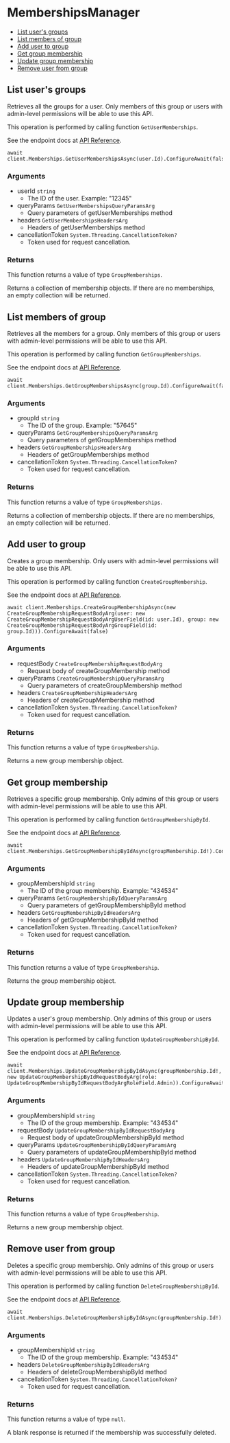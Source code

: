 # MembershipsManager


- [List user's groups](#list-users-groups)
- [List members of group](#list-members-of-group)
- [Add user to group](#add-user-to-group)
- [Get group membership](#get-group-membership)
- [Update group membership](#update-group-membership)
- [Remove user from group](#remove-user-from-group)

## List user's groups

Retrieves all the groups for a user. Only members of this
group or users with admin-level permissions will be able to
use this API.

This operation is performed by calling function `GetUserMemberships`.

See the endpoint docs at
[API Reference](https://developer.box.com/reference/get-users-id-memberships/).

<!-- sample get_users_id_memberships -->
```
await client.Memberships.GetUserMembershipsAsync(user.Id).ConfigureAwait(false)
```

### Arguments

- userId `string`
  - The ID of the user. Example: "12345"
- queryParams `GetUserMembershipsQueryParamsArg`
  - Query parameters of getUserMemberships method
- headers `GetUserMembershipsHeadersArg`
  - Headers of getUserMemberships method
- cancellationToken `System.Threading.CancellationToken?`
  - Token used for request cancellation.


### Returns

This function returns a value of type `GroupMemberships`.

Returns a collection of membership objects. If there are no
memberships, an empty collection will be returned.


## List members of group

Retrieves all the members for a group. Only members of this
group or users with admin-level permissions will be able to
use this API.

This operation is performed by calling function `GetGroupMemberships`.

See the endpoint docs at
[API Reference](https://developer.box.com/reference/get-groups-id-memberships/).

<!-- sample get_groups_id_memberships -->
```
await client.Memberships.GetGroupMembershipsAsync(group.Id).ConfigureAwait(false)
```

### Arguments

- groupId `string`
  - The ID of the group. Example: "57645"
- queryParams `GetGroupMembershipsQueryParamsArg`
  - Query parameters of getGroupMemberships method
- headers `GetGroupMembershipsHeadersArg`
  - Headers of getGroupMemberships method
- cancellationToken `System.Threading.CancellationToken?`
  - Token used for request cancellation.


### Returns

This function returns a value of type `GroupMemberships`.

Returns a collection of membership objects. If there are no
memberships, an empty collection will be returned.


## Add user to group

Creates a group membership. Only users with
admin-level permissions will be able to use this API.

This operation is performed by calling function `CreateGroupMembership`.

See the endpoint docs at
[API Reference](https://developer.box.com/reference/post-group-memberships/).

<!-- sample post_group_memberships -->
```
await client.Memberships.CreateGroupMembershipAsync(new CreateGroupMembershipRequestBodyArg(user: new CreateGroupMembershipRequestBodyArgUserField(id: user.Id), group: new CreateGroupMembershipRequestBodyArgGroupField(id: group.Id))).ConfigureAwait(false)
```

### Arguments

- requestBody `CreateGroupMembershipRequestBodyArg`
  - Request body of createGroupMembership method
- queryParams `CreateGroupMembershipQueryParamsArg`
  - Query parameters of createGroupMembership method
- headers `CreateGroupMembershipHeadersArg`
  - Headers of createGroupMembership method
- cancellationToken `System.Threading.CancellationToken?`
  - Token used for request cancellation.


### Returns

This function returns a value of type `GroupMembership`.

Returns a new group membership object.


## Get group membership

Retrieves a specific group membership. Only admins of this
group or users with admin-level permissions will be able to
use this API.

This operation is performed by calling function `GetGroupMembershipById`.

See the endpoint docs at
[API Reference](https://developer.box.com/reference/get-group-memberships-id/).

<!-- sample get_group_memberships_id -->
```
await client.Memberships.GetGroupMembershipByIdAsync(groupMembership.Id!).ConfigureAwait(false)
```

### Arguments

- groupMembershipId `string`
  - The ID of the group membership. Example: "434534"
- queryParams `GetGroupMembershipByIdQueryParamsArg`
  - Query parameters of getGroupMembershipById method
- headers `GetGroupMembershipByIdHeadersArg`
  - Headers of getGroupMembershipById method
- cancellationToken `System.Threading.CancellationToken?`
  - Token used for request cancellation.


### Returns

This function returns a value of type `GroupMembership`.

Returns the group membership object.


## Update group membership

Updates a user's group membership. Only admins of this
group or users with admin-level permissions will be able to
use this API.

This operation is performed by calling function `UpdateGroupMembershipById`.

See the endpoint docs at
[API Reference](https://developer.box.com/reference/put-group-memberships-id/).

<!-- sample put_group_memberships_id -->
```
await client.Memberships.UpdateGroupMembershipByIdAsync(groupMembership.Id!, new UpdateGroupMembershipByIdRequestBodyArg(role: UpdateGroupMembershipByIdRequestBodyArgRoleField.Admin)).ConfigureAwait(false)
```

### Arguments

- groupMembershipId `string`
  - The ID of the group membership. Example: "434534"
- requestBody `UpdateGroupMembershipByIdRequestBodyArg`
  - Request body of updateGroupMembershipById method
- queryParams `UpdateGroupMembershipByIdQueryParamsArg`
  - Query parameters of updateGroupMembershipById method
- headers `UpdateGroupMembershipByIdHeadersArg`
  - Headers of updateGroupMembershipById method
- cancellationToken `System.Threading.CancellationToken?`
  - Token used for request cancellation.


### Returns

This function returns a value of type `GroupMembership`.

Returns a new group membership object.


## Remove user from group

Deletes a specific group membership. Only admins of this
group or users with admin-level permissions will be able to
use this API.

This operation is performed by calling function `DeleteGroupMembershipById`.

See the endpoint docs at
[API Reference](https://developer.box.com/reference/delete-group-memberships-id/).

<!-- sample delete_group_memberships_id -->
```
await client.Memberships.DeleteGroupMembershipByIdAsync(groupMembership.Id!).ConfigureAwait(false)
```

### Arguments

- groupMembershipId `string`
  - The ID of the group membership. Example: "434534"
- headers `DeleteGroupMembershipByIdHeadersArg`
  - Headers of deleteGroupMembershipById method
- cancellationToken `System.Threading.CancellationToken?`
  - Token used for request cancellation.


### Returns

This function returns a value of type `null`.

A blank response is returned if the membership was
successfully deleted.


